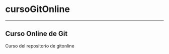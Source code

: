 # cursoGitOnline

-------------------
Curso Online de Git
-------------------

Curso del repositorio de gitonline
